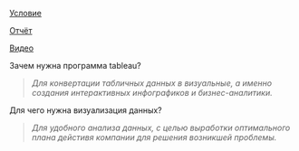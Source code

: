 [Условие](https://drive.google.com/open?id=1fGDWDATt0naqYRpDsgmzp3X6-Qnr0oDQ)

[Отчёт](https://drive.google.com/open?id=1oxJG-v2O1-KNQuKD4v2HyopgscJ5mPeG)

[Видео](https://drive.google.com/file/d/1iO2EHXC6ol40z53tLKb4_0JD3hzFrkYt)

Зачем нужна программа tableau?
> _Для конвертации табличных данных в визуальные, а именно создания интерактивных инфографиков и бизнес-аналитики._

Для чего нужна визуализация данных?
> _Для удобного анализа данных, с целью выработки оптимального плана дейстивя компании для решения возникшей проблемы._
